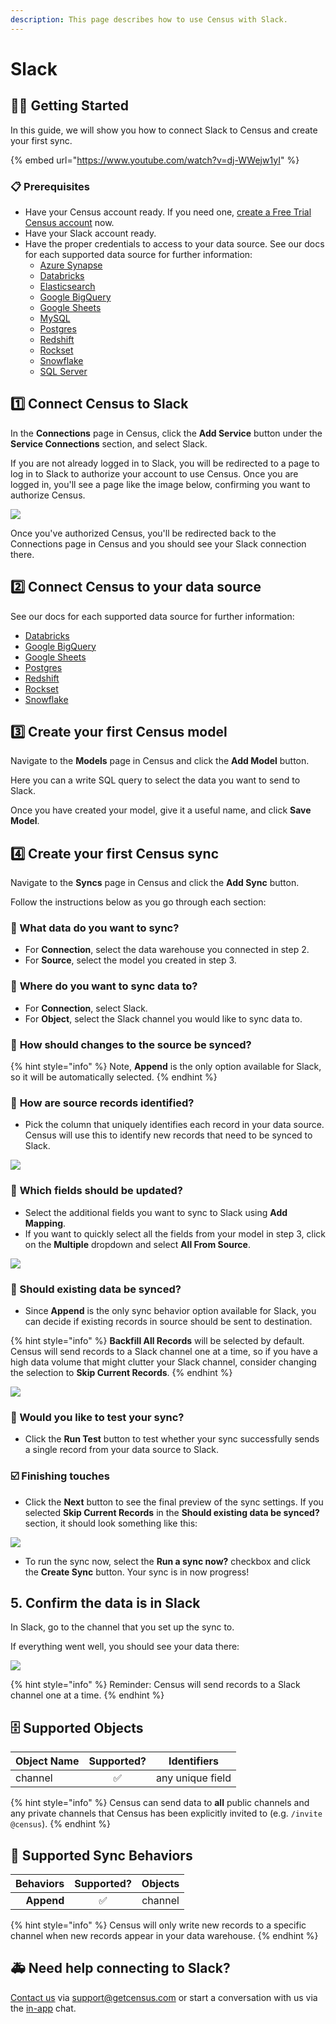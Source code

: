 ```yaml
---
description: This page describes how to use Census with Slack.
---
```


# Slack

## 🏃‍♀️ Getting Started

‌In this guide, we will show you how to connect Slack to Census and create your first sync.

{% embed url="https://www.youtube.com/watch?v=dj-WWejw1yI" %}

### 📋 Prerequisites

* Have your Census account ready. If you need one, [create a Free Trial Census account](https://app.getcensus.com/) now.
* Have your Slack account ready.
* Have the proper credentials to access to your data source. See our docs for each supported data source for further information:
  * [Azure Synapse](../sources/azure-synapse.md)
  * [Databricks](https://docs.getcensus.com/sources/databricks)
  * [Elasticsearch](https://docs.getcensus.com/sources/elasticsearch)
  * [Google BigQuery](https://docs.getcensus.com/sources/google-bigquery)
  * [Google Sheets](https://docs.getcensus.com/sources/google-sheets)
  * [MySQL](https://docs.getcensus.com/sources/mysql)
  * [Postgres](https://docs.getcensus.com/sources/postgres)
  * [Redshift](https://docs.getcensus.com/sources/redshift)
  * [Rockset](https://docs.getcensus.com/sources/rockset)
  * [Snowflake](https://docs.getcensus.com/sources/snowflake)
  * [SQL Server](https://docs.getcensus.com/sources/sql-server)

## 1️⃣ Connect Census to Slack

In the **Connections** page in Census, click the **Add Service** button under the **Service Connections** section, and select Slack.

If you are not already logged in to Slack, you will be redirected to a page to log in to Slack to authorize your account to use Census. Once you are logged in, you'll see a page like the image below, confirming you want to authorize Census.

![](../.gitbook/assets/screen-shot-2021-09-13-at-9.39.16-am.png)

Once you've authorized Census, you'll be redirected back to the Connections page in Census and you should see your Slack connection there.

## 2️⃣ Connect Census to your data source

See our docs for each supported data source for further information:

* [Databricks](https://docs.getcensus.com/sources/databricks)
* [Google BigQuery](https://docs.getcensus.com/sources/google-bigquery)
* [Google Sheets](https://docs.getcensus.com/sources/google-sheets)
* [Postgres](https://docs.getcensus.com/sources/postgres)
* [Redshift](https://docs.getcensus.com/sources/redshift)
* [Rockset](https://docs.getcensus.com/sources/rockset)
* [Snowflake](https://docs.getcensus.com/sources/snowflake)

## 3️⃣ Create your first Census model

Navigate to the **Models** page in Census and click the **Add Model** button.

Here you can a write SQL query to select the data you want to send to Slack.&#x20;

Once you have created your model, give it a useful name, and click **Save Model**.&#x20;

## 4️⃣ Create your first Census sync

Navigate to the **Syncs** page in Census and click the **Add Sync** button.

Follow the instructions below as you go through each section:

### 📄 What data do you want to sync?

* For **Connection**, select the data warehouse you connected in step 2.
* For **Source**, select the model you created in step 3.

### 📄 **Where do you want to sync data to?**

* For **Connection**, select Slack.
* For **Object**, select the Slack channel you would like to sync data to.

### 📄 **How should changes to the source be synced?**

{% hint style="info" %}
Note, **Append** is the only option available for Slack, so it will be automatically selected.
{% endhint %}

### 📄 **How are source records identified?**

* Pick the column that uniquely identifies each record in your data source. Census will use this to identify new records that need to be synced to Slack.

![](../.gitbook/assets/screen-shot-2021-09-13-at-10.44.08-am.png)

### 📄 **Which fields should be updated?**

* Select the additional fields you want to sync to Slack using **Add Mapping**.
* If you want to quickly select all the fields from your model in step 3, click on the **Multiple** dropdown and select **All From Source**.

![](../.gitbook/assets/screen-shot-2021-09-13-at-10.44.24-am.png)

### 📄 Should existing data be synced?

* Since **Append** is the only sync behavior option available for Slack, you can decide if existing records in source should be sent to destination.

{% hint style="info" %}
**Backfill All Records** will be selected by default. Census will send records to a Slack channel one at a time, so if you have a high data volume that might clutter your Slack channel, consider changing the selection to **Skip Current Records**.
{% endhint %}

![](../.gitbook/assets/screen-shot-2021-09-13-at-10.44.42-am.png)

### 📄 Would you like to test your sync?

* Click the **Run Test** button to test whether your sync successfully sends a single record from your data source to Slack.

### ☑️ Finishing touches

* Click the **Next** button to see the final preview of the sync settings. If you selected **Skip Current Records** in the **Should existing data be synced?** section, it should look something like this:

![](../.gitbook/assets/screen-shot-2021-09-13-at-12.52.53-pm.png)

* To run the sync now, select the **Run a sync now?** checkbox and click the **Create Sync** button. Your sync is in now progress!&#x20;

## 5. Confirm the data is in Slack

In Slack, go to the channel that you set up the sync to.

If everything went well, you should see your data there:

![](../.gitbook/assets/screen-shot-2021-09-13-at-1.10.51-pm.png)

{% hint style="info" %}
Reminder: Census will send records to a Slack channel one at a time.
{% endhint %}

## 🗄️ Supported Objects

| Object Name | Supported? | Identifiers      |
| ----------- | :--------: | ---------------- |
| channel     |      ✅     | any unique field |

{% hint style="info" %}
Census can send data to **all** public channels and any private channels that Census has been explicitly invited to (e.g. `/invite @census`).
{% endhint %}

## 🔄 Supported Sync Behaviors

| **Behaviors** | **Supported?** | **Objects** |
| ------------: | :------------: | :----------: |
|    **Append** |        ✅       |    channel   |

{% hint style="info" %}
Census will only write new records to a specific channel when new records appear in your data warehouse.
{% endhint %}

## 🚑 Need help connecting to Slack?

[Contact us](mailto:support@getcensus.com) via support@getcensus.com or start a conversation with us via the [in-app](https://app.getcensus.com) chat.
